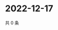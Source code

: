 # 2022-12-17

共 0 条

<!-- BEGIN WEIBO -->
<!-- 最后更新时间 Sat Dec 17 2022 20:08:41 GMT+0800 (China Standard Time) -->

<!-- END WEIBO -->
